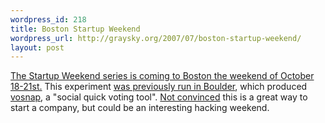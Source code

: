 ```yaml
--- 
wordpress_id: 218
title: Boston Startup Weekend
wordpress_url: http://graysky.org/2007/07/boston-startup-weekend/
layout: post
---
```

<a href="http://boston.startupweekend.com/">The Startup Weekend series is coming to Boston the weekend of October 18-21st.</a> This experiment <a href="http://www.techcrunch.com/2007/07/07/startupweekend-70-founders-create-company-in-one-weekend/">was previously run in Boulder</a>, which produced <a href="http://vosnap.com/">vosnap</a>, a "social quick voting tool". <a href="http://www.uncov.com/2007/7/10/vosnap-an-overnight-delivery-of-fail">Not convinced</a> this is a great way to start a company, but could be an interesting hacking weekend. 
